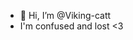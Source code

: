 - 👋 Hi, I’m @Viking-catt
- I'm confused and lost <3

<!---
Viking-catt/Viking-catt is a ✨ special ✨ repository because its `README.md` (this file) appears on your GitHub profile.
You can click the Preview link to take a look at your changes.
--->
